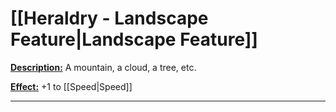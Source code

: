 # [[Heraldry - Landscape Feature|Landscape Feature]]
<u>**Description:**</u> A mountain, a cloud, a tree, etc.

<u>**Effect:**</u> +1 to [[Speed|Speed]]

---